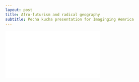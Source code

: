 ```yaml
---
layout: post
title: Afro-futurism and radical geography
subtitle: Pecha kucha presentation for Imaginging Aemrica
---
```


![image](AFRC.1.pdf)
